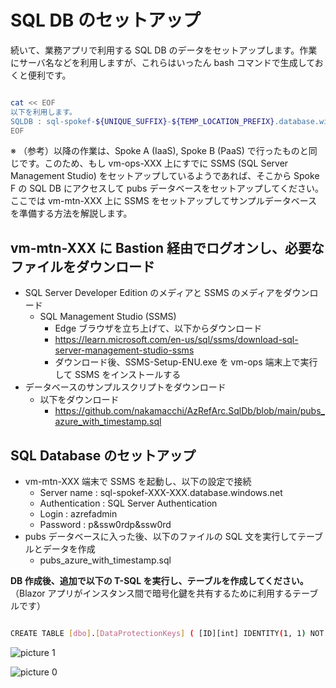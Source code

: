 # SQL DB のセットアップ

続いて、業務アプリで利用する SQL DB のデータをセットアップします。作業にサーバ名などを利用しますが、これらはいったん bash コマンドで生成しておくと便利です。

```bash

cat << EOF
以下を利用します。
SQLDB : sql-spokef-${UNIQUE_SUFFIX}-${TEMP_LOCATION_PREFIX}.database.windows.net
EOF

```

※ （参考）以降の作業は、Spoke A (IaaS), Spoke B (PaaS) で行ったものと同じです。このため、もし vm-ops-XXX 上にすでに SSMS (SQL Server Management Studio) をセットアップしているようであれば、そこから Spoke F の SQL DB にアクセスして pubs データベースをセットアップしてください。ここでは vm-mtn-XXX 上に SSMS をセットアップしてサンプルデータベースを準備する方法を解説します。

## vm-mtn-XXX に Bastion 経由でログオンし、必要なファイルをダウンロード

- SQL Server Developer Edition のメディアと SSMS のメディアをダウンロード
  - SQL Management Studio (SSMS)
    - Edge ブラウザを立ち上げて、以下からダウンロード
    - https://learn.microsoft.com/en-us/sql/ssms/download-sql-server-management-studio-ssms
    - ダウンロード後、SSMS-Setup-ENU.exe を vm-ops 端末上で実行して SSMS をインストールする
- データベースのサンプルスクリプトをダウンロード
  - 以下をダウンロード
    - https://github.com/nakamacchi/AzRefArc.SqlDb/blob/main/pubs_azure_with_timestamp.sql

## SQL Database のセットアップ

- vm-mtn-XXX 端末で SSMS を起動し、以下の設定で接続
  - Server name : sql-spokef-XXX-XXX.database.windows.net
  - Authentication : SQL Server Authentication
  - Login : azrefadmin
  - Password : p&ssw0rdp&ssw0rd
- pubs データベースに入った後、以下のファイルの SQL 文を実行してテーブルとデータを作成
  - pubs_azure_with_timestamp.sql

**DB 作成後、追加で以下の T-SQL を実行し、テーブルを作成してください。** （Blazor アプリがインスタンス間で暗号化鍵を共有するために利用するテーブルです）

```bash

CREATE TABLE [dbo].[DataProtectionKeys] ( [ID][int] IDENTITY(1, 1) NOT NULL PRIMARY KEY, [FriendlyName] [varchar] (64) NULL, [Xml][text] NULL)

```

![picture 1](./images/43283d9fbe6f66cb81baae293bb8a79464611e51e526dca2a2c4883b9def2d01.png)  

![picture 0](./images/eb57638f091f5a9d1f16008beb0e8c7214a25f0dd5c9435940ecf1f92969e80b.png)  
